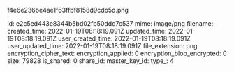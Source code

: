 f4e6e236be4ae1f63ffbf8158d9cdb5d.png

id: e2c5ed443e8344b5bd02fb50ddd7c537
mime: image/png
filename: 
created_time: 2022-01-19T08:18:19.091Z
updated_time: 2022-01-19T08:18:19.091Z
user_created_time: 2022-01-19T08:18:19.091Z
user_updated_time: 2022-01-19T08:18:19.091Z
file_extension: png
encryption_cipher_text: 
encryption_applied: 0
encryption_blob_encrypted: 0
size: 79828
is_shared: 0
share_id: 
master_key_id: 
type_: 4